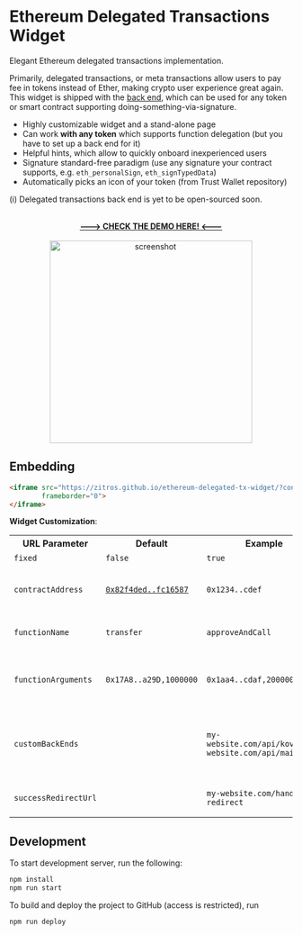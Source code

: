 # Ethereum Delegated Transactions Widget

Elegant Ethereum delegated transactions implementation.

Primarily, delegated transactions, or meta transactions allow users to pay fee in tokens instead of Ether, making crypto user experience great again. This widget is shipped with the [back end](https://github.com/ZitRos/ethereum-delegated-tx-service), which can be used for any token or smart contract supporting doing-something-via-signature.

+ Highly customizable widget and a stand-alone page
+ Can work **with any token** which supports function delegation (but you have to set up a back end for it)
+ Helpful hints, which allow to quickly onboard inexperienced users
+ Signature standard-free paradigm (use any signature your contract supports, e.g. `eth_personalSign`, `eth_signTypedData`)
+ Automatically picks an icon of your token (from Trust Wallet repository)

(i) Delegated transactions back end is yet to be open-sourced soon.

<p align="center">
  <br/><b><a href="https://zitros.github.io/ethereum-delegated-tx-widget/" target="_blank">---> CHECK THE DEMO HERE! <---</a></b><br/><br/>
  <img src="https://user-images.githubusercontent.com/4989256/64173367-cbec8080-ce5f-11e9-87c3-c1c77ae83dc4.png" alt="screenshot" width="360">
</p>

Embedding
---------

```html
<iframe src="https://zitros.github.io/ethereum-delegated-tx-widget/?contractAddress=0x82f4ded9cec9b5750fbff5c2185aee35afc16587&otherParams=abc"
        frameborder="0">
</iframe>
```

**Widget Customization**:

<table>
<tr>
  <th>URL Parameter</th>
  <th>Default</th>
  <th>Example</th>
  <th>Description</th>
</tr>
<tr>
  <td><code>fixed</code></td>
  <td><code>false</code></td>
  <td><code>true</code></td>
  <td>Disable all inputs</td>
</tr>
<tr>
  <td><code>contractAddress</code></td>
  <td><code><a href="https://etherscan.io/token/0x82f4ded9cec9b5750fbff5c2185aee35afc16587">0x82f4ded..fc16587</a></code></td>
  <td><code>0x1234..cdef</code></td>
  <td>Smart contract address (usually token address) which is supported by at least one back end</td>
</tr>
<tr>
  <td><code>functionName</code></td>
  <td><code>transfer</code></td>
  <td><code>approveAndCall</code></td>
  <td>Smart contract function name which is supported by at least one back end</td>
</tr>
<tr>
  <td><code>functionArguments</code></td>
  <td><code>0x17A8..a29D,1000000</code></td>
  <td><code>0x1aa4..cdaf,20000000</code></td>
  <td>Comma-separated arguments of the function (in this example, <code>transfer("0x1aa4..cdaf", 20000000)</code>).</td>
</tr>
<tr>
  <td><code>customBackEnds</code></td>
  <td></td>
  <td><code>my-website.com/api/kovan,my-website.com/api/mainnet</code></td>
  <td>Public custom delegated transactions back end (see <a target="_blank" href="https://github.com/ZitRos/ethereum-delegated-tx-service">ethereum-delegated-tx-service</a>). Otherwise, pre-defined back end is used.</td>
</tr>
<tr>
  <td><code>successRedirectUrl</code></td>
  <td></td>
  <td><code>my-website.com/handle-redirect</code></td>
  <td>URL the user is redirected to once the transaction is mined.</td>
</tr>
</table>

Development
-----------

To start development server, run the following:

```bash
npm install
npm run start
```

To build and deploy the project to GitHub (access is restricted), run

```bash
npm run deploy
```
